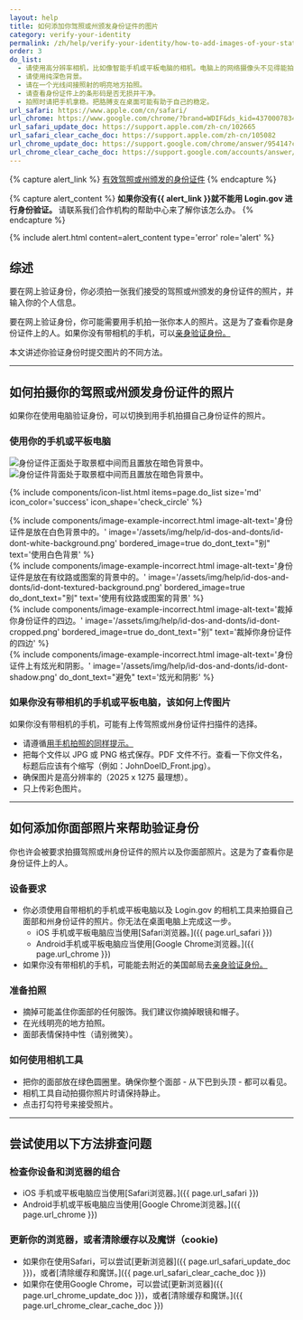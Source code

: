 ```yaml
---
layout: help
title: 如何添加你驾照或州颁发身份证件的图片
category: verify-your-identity
permalink: /zh/help/verify-your-identity/how-to-add-images-of-your-state-issued-id/
order: 3
do_list:
  - 请使用高分辨率相机，比如像智能手机或平板电脑的相机。电脑上的网络摄像头不见得能拍出清晰照片。
  - 请使用纯深色背景。
  - 请在一个光线间接照射的明亮地方拍照。
  - 请查看身份证件上的条形码是否无损并干净。
  - 拍照时请把手机拿稳。把胳膊支在桌面可能有助于自己的稳定。
url_safari: https://www.apple.com/cn/safari/
url_chrome: https://www.google.com/chrome/?brand=WDIF&ds_kid=43700078347700321&gad_source=1&gclid=CjwKCAjww_iwBhApEiwAuG6ccAvZWVPqrBawjLCJp6uWvrMplezDwWVR7AnWXZhu-4He4V3oXJBOrRoCtTwQAvD_BwE&gclsrc=aw.ds&hl=zh-cn
url_safari_update_doc: https://support.apple.com/zh-cn/102665
url_safari_clear_cache_doc: https://support.apple.com/zh-cn/105082
url_chrome_update_doc: https://support.google.com/chrome/answer/95414?co=GENIE.Platform%3DDesktop&hl=zh-Hans
url_chrome_clear_cache_doc: https://support.google.com/accounts/answer/32050?co=GENIE.Platform%3DAndroid&oco=1&hl=zh-Hans
---
```


{% capture alert_link %}
  <a href="/zh/help/verify-your-identity/accepted-identification-documents/">有效驾照或州颁发的身份证件</a>
{% endcapture %}

{% capture alert_content %}
  <strong>
    如果你没有{{ alert_link }}就不能用 Login.gov 进行身份验证。
  </strong>
  请联系我们合作机构的帮助中心来了解你该怎么办。
{% endcapture %}

{%
  include alert.html
  content=alert_content
  type='error'
  role='alert'
%}
## 综述
要在网上验证身份，你必须拍一张我们接受的驾照或州颁发的身份证件的照片，并输入你的个人信息。

要在网上验证身份，你可能需要用手机拍一张你本人的照片。这是为了查看你是身份证件上的人。如果你没有带相机的手机，可以[亲身验证身份。](/zh/help/verify-your-identity/verify-your-identity-in-person/)

本文讲述你验证身份时提交图片的不同方法。

---

## 如何拍摄你的驾照或州颁发身份证件的照片
如果你在使用电脑验证身份，可以切换到用手机拍摄自己身份证件的照片。

### 使用你的手机或平板电脑

<div class="grid-row grid-gap">
  <div class="tablet:grid-col">
    <img alt="身份证件正面处于取景框中间而且置放在暗色背景中。" src="{{ site.baseurl }}/assets/img/help/id-dos-and-donts/id-do-front.png" />
  </div>
  <div class="tablet:grid-col">
    <img alt="身份证件背面处于取景框中间而且置放在暗色背景中。" src="{{ site.baseurl }}/assets/img/help/id-dos-and-donts/id-do-back.png" />
  </div>
</div>

{%
  include components/icon-list.html
  items=page.do_list
  size='md'
  icon_color='success'
  icon_shape='check_circle'
%}

<div class="grid-row grid-gap">
  <div class="tablet:grid-col">
    {%
      include components/image-example-incorrect.html
      image-alt-text='身份证件是放在白色背景中的。'
      image='/assets/img/help/id-dos-and-donts/id-dont-white-background.png'
      bordered_image=true
      do_dont_text="别"
      text='使用白色背景'
    %}
  </div>
  <div class="tablet:grid-col">
    {%
      include components/image-example-incorrect.html
      image-alt-text='身份证件是放在有纹路或图案的背景中的。'
      image='/assets/img/help/id-dos-and-donts/id-dont-textured-background.png'
      bordered_image=true
      do_dont_text="别"
      text='使用有纹路或图案的背景'
    %}
  </div>
</div>
<div class="grid-row grid-gap">
  <div class="tablet:grid-col">
    {%
      include components/image-example-incorrect.html
      image-alt-text='裁掉你身份证件的四边。'
      image='/assets/img/help/id-dos-and-donts/id-dont-cropped.png'
      bordered_image=true
      do_dont_text="别"
      text='裁掉你身份证件的四边'
    %}
  </div>
  <div class="tablet:grid-col">
    {%
      include components/image-example-incorrect.html
      image-alt-text='身份证件上有炫光和阴影。'
      image='/assets/img/help/id-dos-and-donts/id-dont-shadow.png'
      do_dont_text="避免"
      text='炫光和阴影'
    %}
  </div>
</div>

### 如果你没有带相机的手机或平板电脑，该如何上传图片

如果你没有带相机的手机，可能有上传驾照或州身份证件扫描件的选择。

* 请遵循[用手机拍照的同样提示。](#使用你的手机或平板电脑)
* 把每个文件以 JPG 或 PNG 格式保存。PDF 文件不行。查看一下你文件名，标题后应该有个缩写（例如：JohnDoeID_Front.jpg）。
* 确保图片是高分辨率的（2025 x 1275 最理想）。
* 只上传彩色图片。

---
## 如何添加你面部照片来帮助验证身份

你也许会被要求拍摄驾照或州身份证件的照片以及你面部照片。这是为了查看你是身份证件上的人。

### 设备要求
* 你必须使用自带相机的手机或平板电脑以及 Login.gov 的相机工具来拍摄自己面部和州身份证件的照片。你无法在桌面电脑上完成这一步。
  * iOS 手机或平板电脑应当使用[Safari浏览器。]({{ page.url_safari }})
  * Android手机或平板电脑应当使用[Google Chrome浏览器。]({{ page.url_chrome }})
* 如果你没有带相机的手机，可能能去附近的美国邮局去[亲身验证身份。](/zh/help/verify-your-identity/verify-your-identity-in-person/)

### 准备拍照
* 摘掉可能盖住你面部的任何服饰。我们建议你摘掉眼镜和帽子。
* 在光线明亮的地方拍照。
* 面部表情保持中性（请别微笑）。

### 如何使用相机工具
* 把你的面部放在绿色圆圈里。确保你整个面部 - 从下巴到头顶 - 都可以看见。
* 相机工具自动拍摄你照片时请保持静止。
* 点击打勾符号来接受照片。

---

## 尝试使用以下方法排查问题

### 检查你设备和浏览器的组合
* iOS 手机或平板电脑应当使用[Safari浏览器。]({{ page.url_safari }})
* Android手机或平板电脑应当使用[Google Chrome浏览器。]({{ page.url_chrome }})

### 更新你的浏览器，或者清除缓存以及魔饼（cookie)
* 如果你在使用Safari，可以尝试[更新浏览器]({{ page.url_safari_update_doc }})，或者[清除缓存和魔饼。]({{ page.url_safari_clear_cache_doc }})
* 如果你在使用Google Chrome，可以尝试[更新浏览器]({{ page.url_chrome_update_doc }})，或者[清除缓存和魔饼。]({{ page.url_chrome_clear_cache_doc }})
